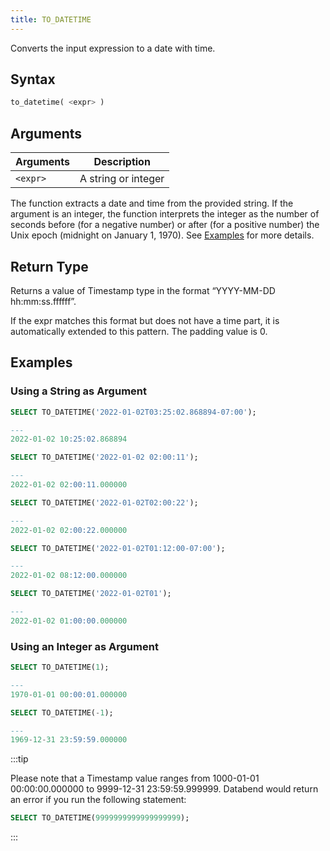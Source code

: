 ```yaml
---
title: TO_DATETIME
---
```


Converts the input expression to a date with time.

## Syntax

```sql
to_datetime( <expr> )
```

## Arguments

| Arguments   | Description         |
| ----------- | ------------------- |
| `<expr>`    | A string or integer |

The function extracts a date and time from the provided string. If the argument is an integer, the function interprets the integer as the number of seconds before (for a negative number) or after (for a positive number) the Unix epoch (midnight on January 1, 1970). See [Examples](#examples) for more details.

## Return Type

Returns a value of Timestamp type in the format “YYYY-MM-DD hh:mm:ss.ffffff”.

If the expr matches this format but does not have a time part, it is automatically extended to this pattern. The padding value is 0.

## Examples

### Using a String as Argument

```sql
SELECT TO_DATETIME('2022-01-02T03:25:02.868894-07:00');

---
2022-01-02 10:25:02.868894

SELECT TO_DATETIME('2022-01-02 02:00:11');

---
2022-01-02 02:00:11.000000

SELECT TO_DATETIME('2022-01-02T02:00:22');

---
2022-01-02 02:00:22.000000

SELECT TO_DATETIME('2022-01-02T01:12:00-07:00');

---
2022-01-02 08:12:00.000000

SELECT TO_DATETIME('2022-01-02T01');

---
2022-01-02 01:00:00.000000
```

### Using an Integer as Argument

```sql
SELECT TO_DATETIME(1);

---
1970-01-01 00:00:01.000000

SELECT TO_DATETIME(-1);

---
1969-12-31 23:59:59.000000
```

:::tip

Please note that a Timestamp value ranges from 1000-01-01 00:00:00.000000 to 9999-12-31 23:59:59.999999. Databend would return an error if you run the following statement:

```sql
SELECT TO_DATETIME(9999999999999999999);
```
:::